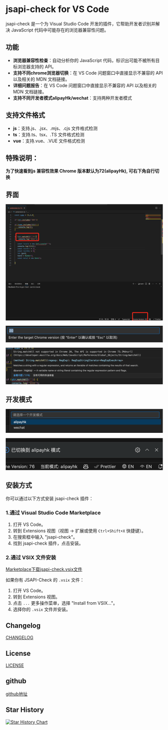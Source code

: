 # jsapi-check for VS Code

jsapi-check 是一个为 Visual Studio Code 开发的插件，它帮助开发者识别并解决 JavaScript 代码中可能存在的浏览器兼容性问题。

## 功能

- **浏览器兼容性检查**：自动分析你的 JavaScript 代码，标识出可能不被所有目标浏览器支持的 API。
- **支持不同chrome浏览器切换**：在 VS Code 问题窗口中直接显示不兼容的 API 以及相关的 MDN 文档链接。
- **详细问题报告**：在 VS Code 问题窗口中直接显示不兼容的 API 以及相关的 MDN 文档链接。
- **支持不同开发者模式alipayHk/wechat**：支持两种开发者模式

## 支持文件格式
- **js**：支持.js、.jsx、.mjs、.cjs 文件格式检测
- **ts**：支持.ts、tsx、.TS 文件格式检测
- **vue**：支持.vue、.VUE 文件格式检测
  

## 特殊说明：

**为了快速看到js 兼容性效果 Chrome 版本默认为72(alipayHk), 可右下角自行切换**

## 界面

![alt text](assets/image-1.png)

![alt text](assets/image.png)

![alt text](assets/image-2.png)

## 开发模式
![alt text](assets/image-3.png)

![alt text](assets/image-4.png)

## 安装方式

你可以通过以下方式安装 jsapi-check 插件：

### 1.通过 Visual Studio Code Marketplace

1. 打开 VS Code。
2. 转到 Extensions 视图（视图 -> 扩展或使用 `Ctrl+Shift+X` 快捷键）。
3. 在搜索框中输入 "jsapi-check"。
4. 找到 jsapi-check 插件，点击安装。

### 2.通过 VSIX 文件安装
[Marketplace下载jsapi-check.vsix文件](https://marketplace.visualstudio.com/items?itemName=cross.jsapi-check)

如果你有 JSAPI-Check 的 `.vsix` 文件：
1. 打开 VS Code。
2. 转到 Extensions 视图。
3. 点击 `...` 更多操作菜单，选择 "Install from VSIX..."。
4. 选择你的 `.vsix` 文件并安装。


## Changelog

[CHANGELOG](./CHANGELOG.md)

## License

[LICENSE](./LICENSE.txt)

## github
[github地址](https://github.com/carolCross/jsapi-check)

## Star History

<a href="https://star-history.com/#carolCross/jsapi-check&Date">
  <picture>
    <source media="(prefers-color-scheme: dark)" srcset="https://api.star-history.com/svg?repos=carolCross/jsapi-check&type=Date&theme=dark" />
    <source media="(prefers-color-scheme: light)" srcset="https://api.star-history.com/svg?repos=carolCross/jsapi-check&type=Date" />
    <img alt="Star History Chart" src="https://api.star-history.com/svg?repos=carolCross/jsapi-check&type=Date" />
  </picture>
</a>

